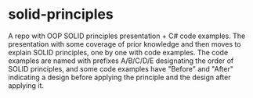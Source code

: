 # solid-principles
A repo with OOP SOLID principles presentation + C# code examples.
The presentation with some coverage of prior knowledge and then moves to explain SOLID principles, one by one with code examples.
The code examples are named with prefixes A/B/C/D/E designating the order of SOLID principles, and some code examples have "Before" and "After" indicating a design before applying the principle and the design after applying it.
